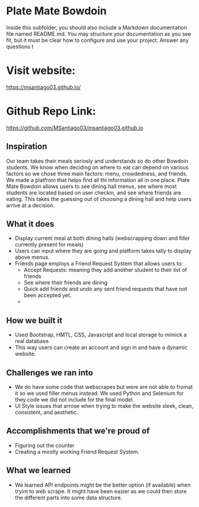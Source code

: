 # Plate Mate Bowdoin
Inside this subfolder, you should also include a Markdown documentation file named README.md.  You may structure your documentation as you see fit, but it must be clear how to configure and use your project.  Answer any questions t

# Visit website:
https://msantiago03.github.io/

# Github Repo Link:
https://github.com/MSantiago03/msantiago03.github.io

## Inspiration
Our team takes their meals seriosly and understands so do other Bowdoin students. We know when deciding on where to eat can depend on various factors so we chose three main factors: menu, crowdedness, and friends. We made a platfrom
that helps find all thi information all in one place. Plate Mate Bowdoin allows users to see dining hall menus, see where most students are located based on user checkin, and see where friends are eating. This takes the guessing out of choosing a dining hall and help users arrive at a decision.

## What it does
- Display current meal at both dining halls (webscrapping down and filler currently present for meals)
- Users can input where they are going and platform takes tally to display above menus.
- Friends page employs a Friend Request System that allows users to:
  - Accept Requests: meaning they add another student to their list of friends
  - See where their friends are dining
  - Quick add friends and undo any sent friend requests that have not been accepted yet.
  - 
## How we built it
- Used Bootstrap, HMTL, CSS, Javascript and local storage to mimick a real database.
- This way users can create an account and sign in and have a dynamic website.

## Challenges we ran into
- We do have some code that webscrapes but  were are not able to fromat it so we used filler menus instead. We used Python and Selenium for they code we did not include for the final model.
- UI Style issues that arrose when trying to make the website sleek, clean, consistent, and aesthetic.

## Accomplishments that we're proud of
- Figuring out the counter
- Creating a mostly working Friend Request System.

## What we learned
- We learned API endpoints might be the better option (if available) when tryint to web scrape. It might have been easier as we could then store the different parts into some data structure.
